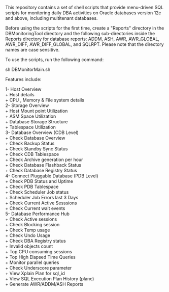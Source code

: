 This repository contains a set of shell scripts that provide menu-driven SQL scripts for monitoring daily DBA activities on Oracle databases version 12c and above, including multitenant databases.

Before using the scripts for the first time, create a "Reports" directory in the DBMonitoringTool directory and the following sub-directories inside the Reports directory for database reports: ADDM, ASH, AWR, AWR_GLOBAL, AWR_DIFF, AWR_DIFF_GLOBAL, and SQLRPT. Please note that the directory names are case sensitive.

To use the scripts, run the following command:

sh DBMonitorMain.sh

Features include:

1- Host Overview                                               
    + Host details                                             
    + CPU , Memory & File system  details		               
2- Storage Overview                                            
    + Host Mount point Utilization                             
    + ASM Space Utilization                                    
    + Database Storage Structure                               
    + Tablespace Utilization                                   
3- Database Overview (CDB Level)                               
    + Check Database Overview                                  
    + Check Backup Status                                      
    + Check Standby Sync Status                                
    + Check CDB Tablespace                                     
    + Check Archive generation per hour                        
    + Check Database Flashback Status                          
    + Check Database Registry Status			               
4- Connect Pluggable Database (PDB Level)                      
    + Check PDB Status and Uptime                              
    + Check PDB Tablespace                                     
    + Check Scheduler Job  status                              
    + Scheduler Job Errors last 3 Days                         
    + Check Current Active Sesssions                           
    + Check Current wait events                                
5- Database Performance Hub                                    
    + Check Active sessions                                    
    + Check Blocking session                                   
    + Check Temp usage                                         
    + Check Undo Usage                                         
    + Check DBA Registry status                                
    + Invalid objects count                                    
    + Top CPU consuming sessions                               
    + Top High Elapsed Time Queries                            
    + Monitor parallel queries                                 
    + Check Underscore parameter                               
    + View Xplain Plan for sql_id                              
    + View SQL Execution Plan History (planc)                  
    + Generate AWR/ADDM/ASH Reports                




